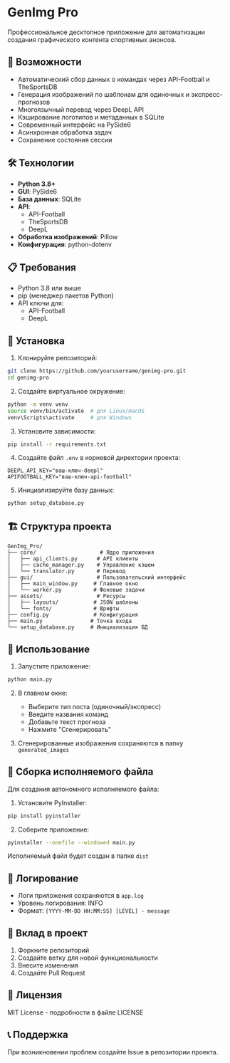 # GenImg Pro

Профессиональное десктопное приложение для автоматизации создания графического контента спортивных анонсов.

## 🚀 Возможности

- Автоматический сбор данных о командах через API-Football и TheSportsDB
- Генерация изображений по шаблонам для одиночных и экспресс-прогнозов
- Многоязычный перевод через DeepL API
- Кэширование логотипов и метаданных в SQLite
- Современный интерфейс на PySide6
- Асинхронная обработка задач
- Сохранение состояния сессии

## 🛠 Технологии

- **Python 3.8+**
- **GUI**: PySide6
- **База данных**: SQLite
- **API**: 
  - API-Football
  - TheSportsDB
  - DeepL
- **Обработка изображений**: Pillow
- **Конфигурация**: python-dotenv

## 📋 Требования

- Python 3.8 или выше
- pip (менеджер пакетов Python)
- API ключи для:
  - API-Football
  - DeepL

## 🚀 Установка

1. Клонируйте репозиторий:
```bash
git clone https://github.com/yourusername/genimg-pro.git
cd genimg-pro
```

2. Создайте виртуальное окружение:
```bash
python -m venv venv
source venv/bin/activate  # для Linux/macOS
venv\Scripts\activate     # для Windows
```

3. Установите зависимости:
```bash
pip install -r requirements.txt
```

4. Создайте файл `.env` в корневой директории проекта:
```env
DEEPL_API_KEY="ваш-ключ-deepl"
APIFOOTBALL_KEY="ваш-ключ-api-football"
```

5. Инициализируйте базу данных:
```bash
python setup_database.py
```

## 🏗 Структура проекта

```
GenImg_Pro/
├── core/                    # Ядро приложения
│   ├── api_clients.py      # API клиенты
│   ├── cache_manager.py    # Управление кэшем
│   └── translator.py       # Перевод
├── gui/                    # Пользовательский интерфейс
│   ├── main_window.py     # Главное окно
│   └── worker.py          # Фоновые задачи
├── assets/                 # Ресурсы
│   ├── layouts/           # JSON шаблоны
│   └── fonts/             # Шрифты
├── config.py              # Конфигурация
├── main.py               # Точка входа
└── setup_database.py     # Инициализация БД
```

## 🎯 Использование

1. Запустите приложение:
```bash
python main.py
```

2. В главном окне:
   - Выберите тип поста (одиночный/экспресс)
   - Введите названия команд
   - Добавьте текст прогноза
   - Нажмите "Сгенерировать"

3. Сгенерированные изображения сохраняются в папку `generated_images`

## 🔧 Сборка исполняемого файла

Для создания автономного исполняемого файла:

1. Установите PyInstaller:
```bash
pip install pyinstaller
```

2. Соберите приложение:
```bash
pyinstaller --onefile --windowed main.py
```

Исполняемый файл будет создан в папке `dist`

## 📝 Логирование

- Логи приложения сохраняются в `app.log`
- Уровень логирования: INFO
- Формат: `[YYYY-MM-DD HH:MM:SS] [LEVEL] - message`

## 🤝 Вклад в проект

1. Форкните репозиторий
2. Создайте ветку для новой функциональности
3. Внесите изменения
4. Создайте Pull Request

## 📄 Лицензия

MIT License - подробности в файле LICENSE

## 📞 Поддержка

При возникновении проблем создайте Issue в репозитории проекта. 